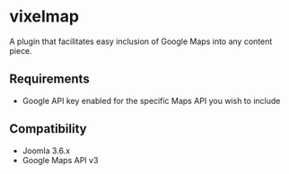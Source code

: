 # vixelmap
A plugin that facilitates easy inclusion of Google Maps into any content piece.

## Requirements
* Google API key enabled for the specific Maps API you wish to include

## Compatibility
* Joomla 3.6.x
* Google Maps API v3
